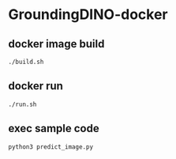 # GroundingDINO-docker

## docker image build
```
./build.sh
```
## docker run
```
./run.sh
```
## exec sample code
```
python3 predict_image.py
```
